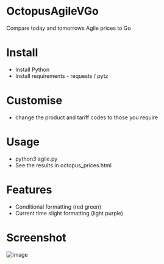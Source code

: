 # OctopusAgileVGo
Compare today and tomorrows Agile prices to Go

# Install
* Install Python
* Install requirements - requests / pytz

# Customise
* change the product and tariff codes to those you require

# Usage
* python3 agile.py
* See the results in octopus_prices.html

# Features
* Conditional formatting (red green)
* Current time slight formatting (light purple)

# Screenshot

![image](https://github.com/user-attachments/assets/ccdb111a-857c-40e9-b082-6ee4869c210a)
